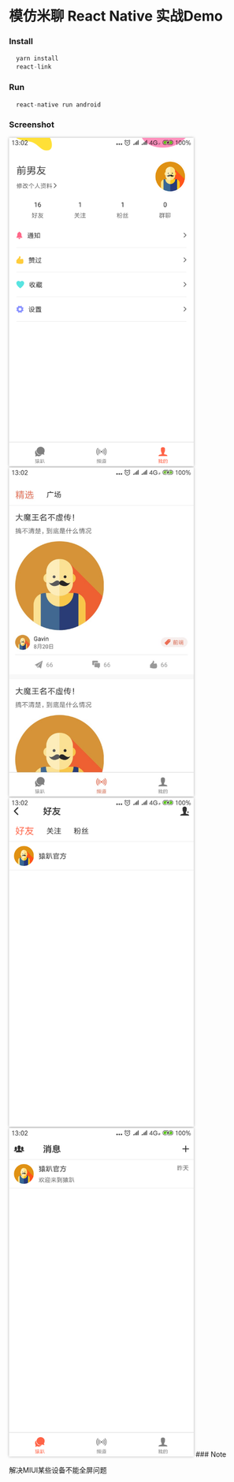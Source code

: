 # 模仿米聊 React Native 实战Demo

### Install
``` javascript
  yarn install 
  react-link
```
### Run
``` javascript
  react-native run android
```
### Screenshot
<img src="./screenshot1.jpg" width="375" style="box-shadow:0 0 5px rgba(0,0,0,.3)" />
<img src="./screenshot2.jpg" width="375" style="box-shadow:0 0 5px rgba(0,0,0,.3)" />
<img src="./screenshot3.jpg" width="375"  style="box-shadow:0 0 5px rgba(0,0,0,.3)"/>
<img src="./screenshot4.jpg" width="375" style="box-shadow:0 0 5px rgba(0,0,0,.3)" />
### Note

解决MIUI某些设备不能全屏问题
